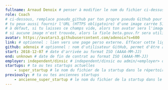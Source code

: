 ```yaml
---
fullname: Arnaud Denoix # penser à modifier le nom du fichier ci-dessus en prenom.nom.md !
role: Coach 
# ci-dessous, remplace pseudo_github par ton propre pseudo Github pour utiliser la photo de ton profil
# tu peux aussi fournir l'URL (HTTPS obligatoire) d'une image carrée 512x512 minimum
# à défaut, si tu laisses ce champs vide, alors ton avatar sera l'image prenom.nom du dossier /img/authors/
# si aucune image n'est trouvée, alors la fiole beta.gouv.fr sera utilisée sur le site
avatar: https://avatars3.githubusercontent.com/adenoix?s=600
link: # optionnel : lien vers une page perso externe. Effacer cette ligne si rien à mettre.
github: adenoix # optionnel : nom d'utilisateur GitHub, permet d'être ajouté automatiquement à l'organisation GitHub betagouv
start: 2018-12-07 # date d'arrivée au format ISO (AAAA-MM-JJ)
end: unknown # date de fin de contrat au format ISO (AAAA-MM-JJ)
employer: independent/dinsic # independent/dinsic ou admin/<employer> ou service/octo
startups: # ta ou tes startups actuelles
    - super_startup # le nom du fichier de la startup dans le répertoire /content/_startups/ sans l'extension .md
previously: # ta ou tes anciennes startups
    - ancienne_super_startup # le nom du fichier de la startup dans le répertoire /content/_startups/ sans l'extension .md
---
```



